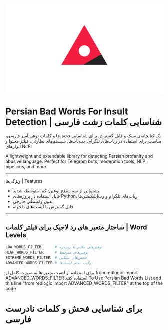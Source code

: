 ![Red Logic Logo](https://github.com/theredlogic/Red-Logic-Filters/raw/main/pic.jpg)

# Persian Bad Words For Insult Detection | شناسایی کلمات زشت فارسی

یک کتابخانه‌ی سبک و قابل گسترش برای شناسایی فحش‌ها و کلمات توهین‌آمیز فارسی، مناسب برای استفاده در ربات‌های تلگرام، چت‌بات‌ها، سیستم‌های نظارتی، فیلتر محتوا و ابزارهای NLP.

A lightweight and extendable library for detecting Persian profanity and abusive language. Perfect for Telegram bots, moderation tools, NLP pipelines, and more.

---

ویژگی‌ها | Features

- پشتیبانی از سه سطح توهین: کم، متوسط، شدید
- قابل استفاده در پروژه‌های Python، ربات‌های تلگرام و وب‌اپلیکیشن‌ها
- بدون وابستگی خارجی
- قابل گسترش با لیست‌های دلخواه

---

## ساختار متغیر های رد لاجیک برای فیلتر کلمات | Word Levels

```python
LOW_WORDS_FILTER      # توهین‌های ملایم یا روزمره
HIGH_WORDS_FILTER     # توهین‌های متوسط
EXTREME_WORDS_FILTER  # فحش‌های سنگین
ADVANCED_WORDS_FILTER # ترکیب تمام لیست‌ها
```


برای استفاده از لیست متغیر ها به صورت کامل از from redlogic import ADVANCED_WORDS_FILTER استفاده کنید
To Use Persian Bad Words List add this line "from redlogic import ADVANCED_WORDS_FILTER" at the top of the code


# برای شناسایی فحش و کلمات نادرست فارسی
